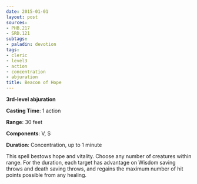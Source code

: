 ```yaml
---
date: 2015-01-01
layout: post
sources:
- PHB.217
- SRD.121
subtags:
- paladin: devotion
tags:
- cleric
- level3
- action
- concentration
- abjuration
title: Beacon of Hope
---
```


**3rd-level abjuration**

**Casting Time**: 1 action

**Range**: 30 feet

**Components**: V, S

**Duration**: Concentration, up to 1 minute

This spell bestows hope and vitality. Choose any number of creatures within range. For the duration, each target has advantage on Wisdom saving throws and death saving throws, and regains the maximum number of hit points possible from any healing.
